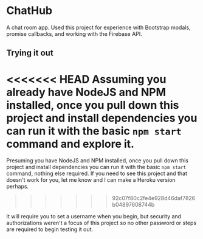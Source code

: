 # ChatHub

A chat room app. Used this project for experience with Bootstrap modals, promise callbacks, and working with the Firebase API.

## Trying it out

<<<<<<< HEAD
Assuming you already have NodeJS and NPM installed, once you pull down this project and install dependencies you can run it with the basic `npm start` command and explore it.
=======
Presuming you have NodeJS and NPM installed, once you pull down this project and install dependencies you can run it with the basic `npm start` command, nothing else required. If you need to see this project and that doesn't work for you, let me know and I can make a Heroku version perhaps.
>>>>>>> 92c07f80c2fe4e928d46daf7826b04897608744b

It will require you to set a username when you begin, but security and authorizations weren't a focus of this project so no other password or steps are required to begin testing it out.
